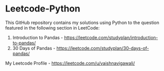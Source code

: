 # Leetcode-Python

This GitHub repository contains my solutions using Python to the question featured  in the following section in LeetCode:
1) Introduction to Pandas - https://leetcode.com/studyplan/introduction-to-pandas/
2) 30 Days of Pandas - https://leetcode.com/studyplan/30-days-of-pandas/

My Leetcode Profile - https://leetcode.com/u/vaishnavigawali/
